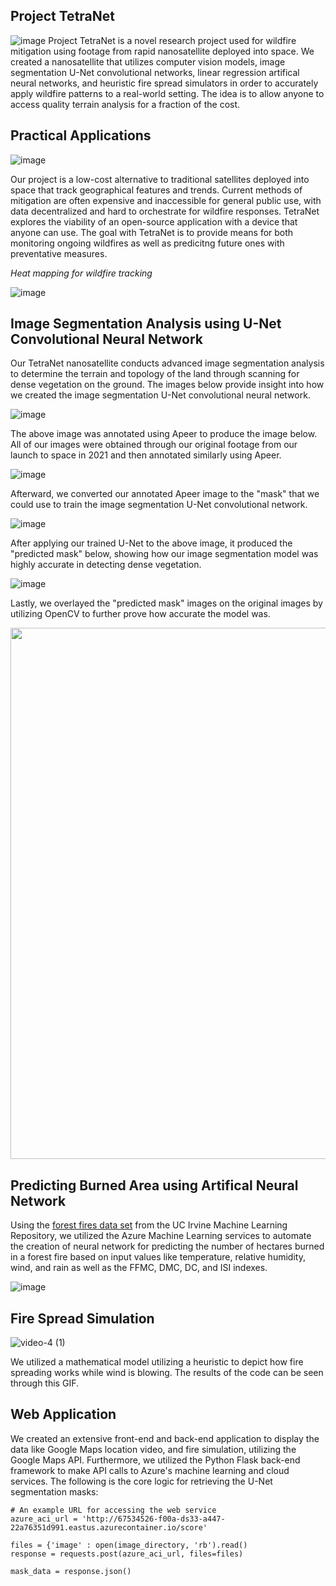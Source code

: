 **Project TetraNet**
-
![image](https://user-images.githubusercontent.com/65915193/113542926-eee69580-95aa-11eb-9709-29cc428062f8.png)
Project TetraNet is a novel research project used for wildfire mitigation using footage from rapid nanosatellite deployed into space. We created a nanosatellite that utilizes computer vision models, image segmentation U-Net convolutional networks, linear regression artifical neural networks, and heuristic fire spread simulators in order to accurately apply wildfire patterns to a real-world setting. The idea is to allow anyone to access quality terrain analysis for a fraction of the cost. 


Practical Applications
-
![image](https://user-images.githubusercontent.com/65915193/113542748-88617780-95aa-11eb-8952-399483f8c06a.png)

Our project is a low-cost alternative to traditional satellites deployed into space that track geographical features and trends. Current methods of mitigation are often expensive and inaccessible for general public use, with data decentralized and hard to orchestrate for wildfire responses. TetraNet explores the viability of an open-source application with a device that anyone can use. The goal with TetraNet is to provide means for both monitoring ongoing wildfires as well as predicitng future ones with preventative measures.

*Heat mapping for wildfire tracking*

![image](https://user-images.githubusercontent.com/65791148/113547014-c06cb880-95b2-11eb-91c7-9d91d07c00c5.png)

## Image Segmentation Analysis using U-Net Convolutional Neural Network

Our TetraNet nanosatellite conducts advanced image segmentation analysis to determine the terrain and topology of the land through scanning for dense vegetation on the ground. The images below provide insight into how we created the image segmentation U-Net convolutional neural network.

![image](https://user-images.githubusercontent.com/65915193/113466073-83f85b80-93fe-11eb-8fd1-9d46f0f20d39.png)

The above image was annotated using Apeer to produce the image below. All of our images were obtained through our original footage from our launch to space in 2021 and then annotated similarly using Apeer. 

![image](https://user-images.githubusercontent.com/65915193/113466742-b48ec400-9403-11eb-90d6-e0942d18d397.png)

Afterward, we converted our annotated Apeer image to the "mask" that we could use to train the image segmentation U-Net convolutional network.

![image](https://user-images.githubusercontent.com/65915193/113466307-62986f00-9400-11eb-9ea6-c8c17a10446e.png)

After applying our trained U-Net to the above image, it produced the "predicted mask" below, showing how our image segmentation model was highly accurate in detecting dense vegetation. 

![image](https://user-images.githubusercontent.com/65915193/113466312-6b894080-9400-11eb-905d-58190ceb45be.png)

Lastly, we overlayed the "predicted mask" images on the original images by utilizing OpenCV to further prove how accurate the model was.

<img src="https://user-images.githubusercontent.com/65915193/113470107-8bc4f980-9418-11eb-92be-ccad9027ff4b.png" width="850">

## Predicting Burned Area using Artifical Neural Network

Using the [forest fires data set](http://archive.ics.uci.edu/ml/datasets/Forest+Fires) from the UC Irvine Machine Learning Repository, we utilized the Azure Machine Learning services to automate the creation of neural network for predicting the number of hectares burned in a forest fire based on input values like temperature, relative humidity, wind, and rain as well as the FFMC, DMC, DC, and ISI indexes.

![image](https://user-images.githubusercontent.com/65915193/113236263-29c69180-926a-11eb-9d14-76c16691f2c6.png)

## Fire Spread Simulation

![video-4 (1)](https://user-images.githubusercontent.com/65791148/113903462-a390da80-9796-11eb-84b9-519c196f6f89.gif)

We utilized a mathematical model utilizing a heuristic to depict how fire spreading works while wind is blowing. The results of the code can be seen through this GIF.  

## Web Application

We created an extensive front-end and back-end application to display the data like Google Maps location video, and fire simulation, utilizing the Google Maps API.
Furthermore, we utilized the Python Flask back-end framework to make API calls to Azure's machine learning and cloud services. The following is the core logic for 
retrieving the U-Net segmentation masks:

```
# An example URL for accessing the web service
azure_aci_url = 'http://67534526-f00a-ds33-a447-22a76351d991.eastus.azurecontainer.io/score' 

files = {'image' : open(image_directory, 'rb').read()
response = requests.post(azure_aci_url, files=files)

mask_data = response.json()
```


